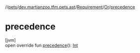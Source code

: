 //[pets](../../../../index.md)/[dev.martianzoo.tfm.pets.ast](../../index.md)/[Requirement](../index.md)/[Or](index.md)/[precedence](precedence.md)

# precedence

[jvm]\
open override fun [precedence](precedence.md)(): [Int](https://kotlinlang.org/api/latest/jvm/stdlib/kotlin/-int/index.html)
